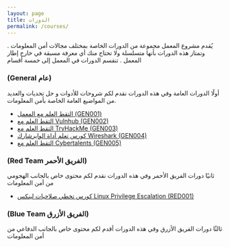 ```yaml
---
layout: page
title: الدورات
permalink: /courses/
---
```


يُقدم مشروع المعمل مجموعة من الدورات الخاصة بمختلف مجالات أمن المعلومات . وتمتاز هذه الدورات بأنها متسلسلة ولا تحتاج منك أي معرفة مسبقة في خارج إطار المعمل . تنقسم الدورات في المعمل إلى خمسة أقسام 





### (General عام)
أولًا الدورات العامة وفي هذه الدورات نقدم لكم شروحات للأدوات و حل تحديات والعديد من المواضيع العامة الخاصة بأمن المعلومات.
- [التقط العلم مع المعمل (GEN001)](https://www.youtube.com/playlist?list=PL71FakzkAfYuYGBKjZSQ2oQqykQeTFDlJ)
- [التقط العلم مع Vulnhub (GEN002)](https://www.youtube.com/playlist?list=PL71FakzkAfYv6YAgurcNWu5EJfPVPVz25)
- [التقط العلم مع TryHackMe (GEN003)](https://www.youtube.com/playlist?list=PL71FakzkAfYtC7GNi2Kk3b6DqS4EzmK5u)
- [كورس تعلم أداة الوايرشارك Wireshark (GEN004)](https://www.youtube.com/playlist?list=PL71FakzkAfYtXETo4gJysS7KwrM-bB8RC)
- [التقط العلم مع Cybertalents (GEN005)](https://www.youtube.com/playlist?list=PL71FakzkAfYuxLSw7hUUxSYdotPs8cxH0)


### (Red Team الفريق الأحمر)
ثانيًا دورات الفريق الأحمر وفي هذه الدورات نقدم لكم محتوى خاص بالجانب الهجومي من أمن المعلومات
- [كورس تخطي صلاحيات لينكس Linux Privilege Escalation (RED001)](https://www.youtube.com/playlist?list=PL71FakzkAfYuB50M4TDamUBJD0H_rbsFy)


### (Blue Team الفريق الأزرق)
ثالثًا دورات الفريق الأزرق وفي هذه الدورات أقدم لكم محتوى خاص بالجانب الدفاعي من أمن المعلومات



